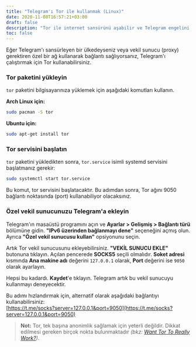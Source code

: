 ```yaml
---
title: "Telegram'ı Tor ile kullanmak (Linux)"
date: 2020-11-08T16:57:21+03:00
draft: false
description: "Tor ile internet sansürünü aşabilir ve Telegram engelini kaldırabilirsiniz."
toc: false
---
```


Eğer Telegram'ı sansürleyen bir ülkedeyseniz veya vekil sunucu (proxy) gerektiren özel bir ağ kullanarak bağlantı sağlıyorsanız, Telegram'ı çalıştırmak için Tor kullanabilirsiniz.

### Tor paketini yükleyin
`tor` paketini bilgisayarınıza yüklemek için aşağıdaki komutları kullanın.  

__Arch Linux için:__
```bash
sudo pacman -S tor
```
__Ubuntu için:__
```bash
sudo apt-get install tor
```

### Tor servisini başlatın
`tor` paketini yükledikten sonra, `tor.service` isimli systemd servisini başlatmanız gerekir:
```bash
sudo systemctl start tor.service
```
Bu komut, tor servisini başlatacaktır. Bu adımdan sonra, Tor ağını 9050 bağlantı noktasında (port) kullanabiliyor olacaksınız.

### Özel vekil sunucunuzu Telegram'a ekleyin
Telegram'ın masaüstü programını açın ve __Ayarlar > Gelişmiş > Bağlantı türü__ bölümüne gidin. __"IPv6 üzerinden bağlanmayı dene"__ seçeneğini açmış olun. Ayrıca __"Özel vekil sunucusu kullan"__ opsiyonunu seçin. 

Artık Tor vekil sunucusunu ekleyebilirsiniz. __"VEKİL SUNUCU EKLE"__ butonuna tıklayın. Açılan pencerede __SOCKS5__ seçili olmalıdır. __Soket adresi__ kısmında __Ana makine adı__ değerini `127.0.0.1` olarak, __Port__ değerini ise `9050` olarak ayarlayın.

Hepsi bu kadardı. __Kaydet__'e tıklayın. Telegram artık bu vekil sunucuyu kullanmayı deneyecektir.

Bu adımı hızlandırmak için, alternatif olarak aşağıdaki bağlantıyı kullanabilirsiniz:  
[https://t.me/socks?server=127.0.0.1&port=9050](https://t.me/socks?server=127.0.0.1&port=9050)



> **Not:** Tor, tek başına anonimlik sağlamak için yeterli değildir. Dikkat edilmesi gereken birçok nokta bulunmaktadır _(bkz: [Want Tor To Really Work?](https://en.calameo.com/read/005242387ef11d44d4ae7))_.
